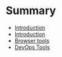 # Summary

* [Introduction](README.md)
* [Introduction](KB-FAQ/README.md)
* [Browser tools](KB-FAQ/browsertools.md)
* [DevOps Tools](KB-FAQ/devops_tools.md)


